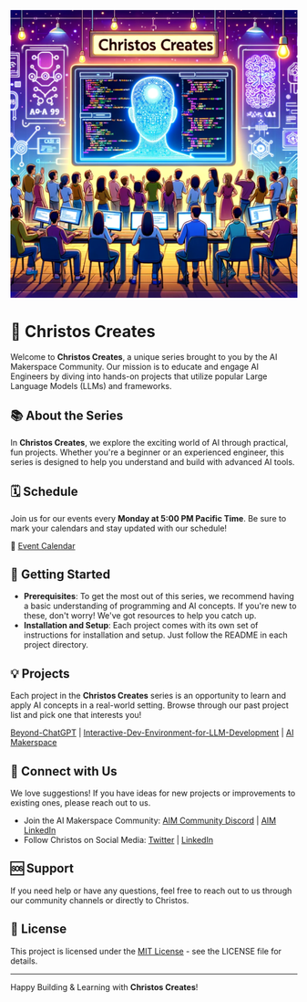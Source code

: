 ![coverart](https://github.com/AI-Maker-Space/AIM-Build-Christos-Creates/blob/main/Christos%20Creates%20AI%20Makerspace%20Cover%20Art.png)

# 🚀 Christos Creates

Welcome to **Christos Creates**, a unique series brought to you by the AI Makerspace Community. Our mission is to educate and engage AI Engineers by diving into hands-on projects that utilize popular Large Language Models (LLMs) and frameworks.

## 📚 About the Series

In **Christos Creates**, we explore the exciting world of AI through practical, fun projects. Whether you're a beginner or an experienced engineer, this series is designed to help you understand and build with advanced AI tools.

## 🗓 Schedule

Join us for our events every **Monday at 5:00 PM Pacific Time**. Be sure to mark your calendars and stay updated with our schedule!

📅 [Event Calendar](https://calendar.google.com/calendar/u/1?cid=Y183OWY0ZWZlOGM3ZDZlOGE1OTZhZDE1Y2YwZGRjM2YyOTQ3YTAwMjYzYWNlNmEwNWNkN2M2YWIxYWQzZTIzYzM5QGdyb3VwLmNhbGVuZGFyLmdvb2dsZS5jb20)

## 🌟 Getting Started

- **Prerequisites**: To get the most out of this series, we recommend having a basic understanding of programming and AI concepts. If you're new to these, don't worry! We've got resources to help you catch up.
- **Installation and Setup**: Each project comes with its own set of instructions for installation and setup. Just follow the README in each project directory.

## 💡 Projects

Each project in the **Christos Creates** series is an opportunity to learn and apply AI concepts in a real-world setting. Browse through our past project list and pick one that interests you!

[Beyond-ChatGPT](https://github.com/AI-Maker-Space/Beyond-ChatGPT) | [Interactive-Dev-Environment-for-LLM-Development](https://github.com/AI-Maker-Space/Interactive-Dev-Environment-for-LLM-Development) | [AI Makerspace](https://github.com/AI-Maker-Space)

## 🔗 Connect with Us

We love suggestions! If you have ideas for new projects or improvements to existing ones, please reach out to us.
- Join the AI Makerspace Community: [AIM Community Discord](https://discord.gg/RzhvYvAwzA) | [AIM LinkedIn](https://www.linkedin.com/company/ai-maker-space/)
- Follow Christos on Social Media: [Twitter](https://twitter.com/christosmagg) | [LinkedIn](https://www.linkedin.com/in/christos-magganas/)

## 🆘 Support

If you need help or have any questions, feel free to reach out to us through our community channels or directly to Christos.

## 📜 License

This project is licensed under the [MIT License](https://github.com/AI-Maker-Space/AIM-Build-Christos-Creates/blob/main/LICENSE) - see the LICENSE file for details.

---

Happy Building & Learning with **Christos Creates**!
